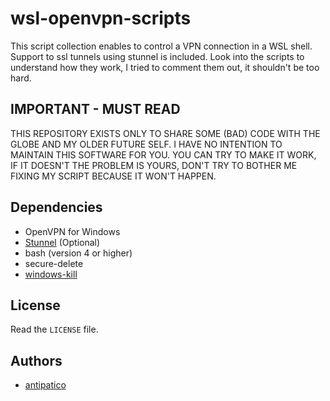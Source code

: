 # wsl-openvpn-scripts
This script collection enables to control a VPN connection in a WSL shell.
Support to ssl tunnels using stunnel is included.
Look into the scripts to understand how they work, I tried to comment them out,
it shouldn't be too hard.

## IMPORTANT - MUST READ
THIS REPOSITORY EXISTS ONLY TO SHARE SOME (BAD) CODE WITH THE GLOBE AND MY
OLDER FUTURE SELF. I HAVE NO INTENTION TO MAINTAIN THIS SOFTWARE FOR YOU.
YOU CAN TRY TO MAKE IT WORK, IF IT DOESN'T THE PROBLEM IS YOURS, DON'T TRY TO
BOTHER ME FIXING MY SCRIPT BECAUSE IT WON'T HAPPEN.

## Dependencies
* OpenVPN for Windows
* [Stunnel](https://www.stunnel.org/) (Optional)
* bash (version 4 or higher)
* secure-delete
* [windows-kill](https://github.com/alirdn/windows-kill)

## License
Read the `LICENSE` file.

## Authors
* [antipatico](https://github.com/antipatico)
